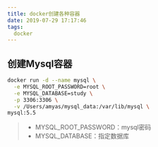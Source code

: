```yaml
---
title: docker创建各种容器
date: 2019-07-29 17:17:46
tags:
  docker
---
```


## 创建Mysql容器

``` bash
docker run -d --name mysql \
  -e MYSQL_ROOT_PASSWORD=root \
  -e MYSQL_DATABASE=study \
  -p 3306:3306 \
  -v /Users/amyas/mysql_data:/var/lib/mysql \
mysql:5.5
```
> * MYSQL_ROOT_PASSWORD：mysql密码
> * MYSQL_DATABASE：指定数据库